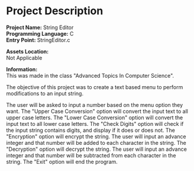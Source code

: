 # Project Description
**Project Name:** String Editor <br />
**Programming Language:** C <br />
**Entry Point:** StringEditor.c <br />

**Assets Location:** <br />
Not Applicable

**Information:** <br />
This was made in the class "Advanced Topics In Computer Science".

The objective of this project was to create a text based menu to perform modifications to an input string.

The user will be asked to input a number based on the menu option they want.
The "Upper Case Conversion" option will convert the input text to all upper case letters.
The "Lower Case Conversion" option will convert the input text to all lower case letters.
The "Check Digits" option will check if the input string contains digits, and display if it does or does not.
The "Encryption" option will encrypt the string. The user will input an advance integer and that number will be added to each character in the string.
The "Decryption" option will decrypt the string. The user will input an advance integer and that number will be subtracted from each character in the string.
The "Exit" option will end the program.